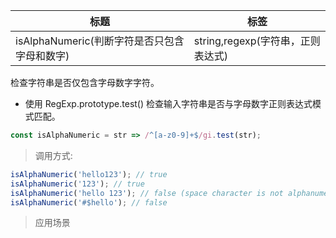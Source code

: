 |  标题   | 标签  |
|  ----  | ----  |
| isAlphaNumeric(判断字符是否只包含字母和数字) | string,regexp(字符串，正则表达式) |

检查字符串是否仅包含字母数字字符。

* 使用 RegExp.prototype.test() 检查输入字符串是否与字母数字正则表达式模式匹配。

```js
const isAlphaNumeric = str => /^[a-z0-9]+$/gi.test(str);
```

> 调用方式:

```js
isAlphaNumeric('hello123'); // true
isAlphaNumeric('123'); // true
isAlphaNumeric('hello 123'); // false (space character is not alphanumeric)
isAlphaNumeric('#$hello'); // false
```

> 应用场景





